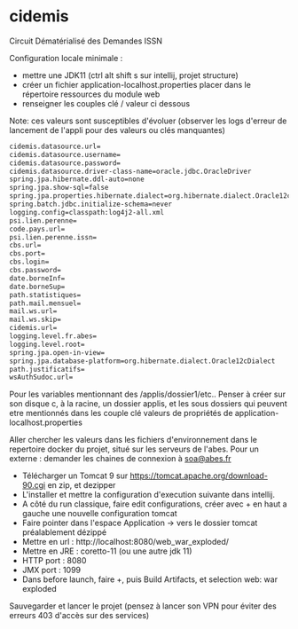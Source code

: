 # cidemis
Circuit Dématérialisé des Demandes ISSN

Configuration locale minimale :
- mettre une JDK11 (ctrl alt shift s sur intellij, projet structure)
- créer un fichier application-localhost.properties placer dans le répertoire ressources du module web
- renseigner les couples clé / valeur ci dessous

Note: ces valeurs sont susceptibles d'évoluer (observer les logs d'erreur de lancement de l'appli pour des valeurs ou clés manquantes)
```xml
cidemis.datasource.url=
cidemis.datasource.username=
cidemis.datasource.password=
cidemis.datasource.driver-class-name=oracle.jdbc.OracleDriver
spring.jpa.hibernate.ddl-auto=none
spring.jpa.show-sql=false
spring.jpa.properties.hibernate.dialect=org.hibernate.dialect.Oracle12cDialect
spring.batch.jdbc.initialize-schema=never
logging.config=classpath:log4j2-all.xml
psi.lien.perenne=
code.pays.url=
psi.lien.perenne.issn=
cbs.url=
cbs.port=
cbs.login=
cbs.password=
date.borneInf=
date.borneSup=
path.statistiques=
path.mail.mensuel=
mail.ws.url=
mail.ws.skip=
cidemis.url=
logging.level.fr.abes=
logging.level.root=
spring.jpa.open-in-view=
spring.jpa.database-platform=org.hibernate.dialect.Oracle12cDialect
path.justificatifs=
wsAuthSudoc.url=
```

Pour les variables mentionnant des /applis/dossier1/etc..
Penser à créer sur son disque c, à la racine, un dossier applis, et les sous dossiers qui peuvent etre mentionnés dans les couple clé valeurs de propriétés de application-localhost.properties

Aller chercher les valeurs dans les fichiers d'environnement dans le repertoire docker du projet, situé sur les serveurs de l'abes. Pour un externe : demander les chaines de connexion à
soa@abes.fr

- Télécharger un Tomcat 9 sur https://tomcat.apache.org/download-90.cgi en zip, et dezipper
- L'installer et mettre la configuration d'execution suivante dans intellij.
- A côté du run classique, faire edit configurations, créer avec + en haut a gauche une nouvelle configuration tomcat
- Faire pointer dans l'espace Application -> vers le dossier tomcat préalablement dézippé 
- Mettre en url : http://localhost:8080/web_war_exploded/
- Mettre en JRE : coretto-11 (ou une autre jdk 11)
- HTTP port : 8080
- JMX port : 1099
- Dans before launch, faire +, puis Build Artifacts, et selection web: war exploded

Sauvegarder et lancer le projet (pensez à lancer son VPN pour éviter des erreurs 403 d'accès sur des services)